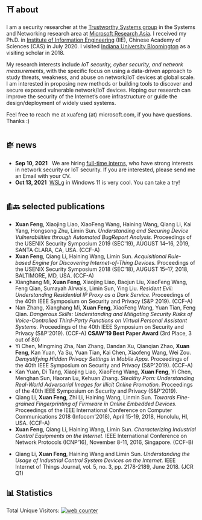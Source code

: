 <!-- [**<font color= '#123693'> cv </font>**](https://xuafeng.github.io/CV-EN-2021.pdf) &nbsp; &nbsp; &nbsp;&nbsp;[**<font color= '#123693'> blog </font>**](https://xuafeng.github.io/blogs)  &nbsp; &nbsp; &nbsp;&nbsp; [**<font color= '#123693'> publications </font>**](https://xuafeng.github.io/cv/#:~:text=Selected%20Publications) -->


## ⛩️ about
I am a security researcher at the [Trustworthy Systems group](https://www.microsoft.com/en-us/research/group/trustworthy-systems-asia/) in the Systems and Networking research area at [Microsoft Research Asia](https://www.microsoft.com/en-us/research/lab/microsoft-research-asia/). I received my Ph.D. in [Institute of Information Engineering](http://www.iie.ac.cn/) (IIE), Chinese Academy of Sciences (CAS) in July 2020. 
I visited [Indiana University Bloomington](https://www.indiana.edu/) as a visiting scholar in 2018.

My research interests include _IoT security, cyber security, and network measurements_, with the specific focus on using a data-driven approach to study threats, weakness, and abuse on network/IoT devices at global scale. 
I am interested in proposing new methods or building tools to discover and secure exposed vulnerable network/IoT devices. Hoping our research can improve the security of the Internet’s core infrastructure or guide the design/deployment of widely used systems.

Feel free to reach me at xuafeng (at) microsoft.com, if you have questions. Thanks :)

## 𒑒 news 
+ **Sep 10, 2021** &nbsp; We are hiring [full-time interns](https://www.msra.cn/zh-cn/jobs/interns/systems-research-group-research-intern?language=chinese), who have strong interests in network security or IoT security. If you are interested, please send me an Email with your CV.
+ **Oct 13, 2021** &nbsp;[WSLg](https://github.com/microsoft/wslg) in Windows 11 is very cool. You can take a try!


## 𒑕🔙 selected publications
+ **Xuan Feng**, Xiaojing Liao, XiaoFeng Wang, Haining Wang, Qiang Li, Kai Yang, Hongsong Zhu, Limin Sun. _Understanding and Securing Device Vulnerabilities through Automated BugReport Analysis._ Proceedings of the USENIX Security Symposium 2019 (SEC'19), AUGUST 14–16, 2019, SANTA CLARA, CA, USA. (CCF-A)
+ **Xuan Feng**, Qiang Li, Haining Wang, Limin Sun. _Acquisitional Rule-based Engine for Discovering Internet-of-Thing Devices._ Proceedings of the USENIX Security Symposium 2018 (SEC'18), AUGUST 15–17, 2018, BALTIMORE, MD, USA. (CCF-A)
+ Xianghang Mi, **Xuan Feng**, Xiaojing Liao, Baojun Liu, XiaoFeng Wang, Feng Qian, Sumayah Alrwais, Limin Sun, Ying Liu. _Resident Evil: Understanding Residential IP Proxy as a Dark Service._ Proceedings of the 40th IEEE Symposium on Security and Privacy (S&P 2019). (CCF-A)
+ Nan Zhang, Xianghang Mi, **Xuan Feng**, XiaoFeng Wang, Yuan Tian, Feng Qian. _Dangerous Skills: Understanding and Mitigating Security Risks of Voice-Controlled Third-Party Functions on Virtual Personal Assistant Systems._ Proceedings of the 40th IEEE Symposium on Security and Privacy (S&P'2019). (CCF-A) **CSAW'19 Best Paper Award** (3rd Place, 3 out of 80)
+ Yi Chen, Mingming Zha, Nan Zhang, Dandan Xu, Qianqian Zhao,  **Xuan Feng**, Kan Yuan, Ya Su, Yuan Tian, Kai Chen, Xiaofeng Wang, Wei Zou. _Demystifying Hidden Privacy Settings in Mobile Apps._ Proceedings of the 40th IEEE Symposium on Security and Privacy (S&P'2019). (CCF-A)
+ Kan Yuan, Di Tang, Xiaojing Liao, XiaoFeng Wang, **Xuan Feng**, Yi Chen, Menghan Sun, Haoran Lu, Kehuan Zhang. _Stealthy Porn: Understanding Real-World Adversarial Images for Illicit Online Promotion._ Proceedings of the 40th IEEE Symposium on Security and Privacy (S&P'2019). 
+ Qiang Li, **Xuan Feng**, Zhi Li, Haining Wang, Linmin Sun. _Towards Fine-grained Fingerprinting of Firmware in Online Embedded Devices._ Proceedings of the IEEE International Conference on Computer Communications 2018 (Infocom'2018), April 15-19, 2018, Honolulu, HI, USA. (CCF-A)
+ **Xuan Feng**, Qiang Li, Haining Wang, Limin Sun. _Characterizing Industrial Control Equipments on the Internet._ IEEE International Conference on Network Protocols (ICNP'16), November 8-11, 2016, Singapore. (CCF-B)
- Qiang Li, **Xuan Feng**, Haining Wang and Limin Sun. _Understanding the Usage of Industrial Control System Devices on the Internet._ IEEE Internet of Things Journal, vol. 5, no. 3, pp. 2178-2189, June 2018. (JCR Q1)

## 📊 Statistics

Total Unique Visitors: <!-- hitwebcounter Code START -->
<a href="https://www.hitwebcounter.com" target="_blank">
<img src="https://hitwebcounter.com/counter/counter.php?page=7968650&style=0024&nbdigits=5&type=ip&initCount=0" title="Free Counter" Alt="web counter"   border="0" /></a>  
<div style="width: 30px; margin: 0 auto;"> 
<script type="text/javascript" id="clstr_globe" src="//clustrmaps.com/globe.js?d=3ICdSQOHVTlzy261jUfWIyD5i8hQ0u7c2I9QDBIDz-0"></script>
</div>



